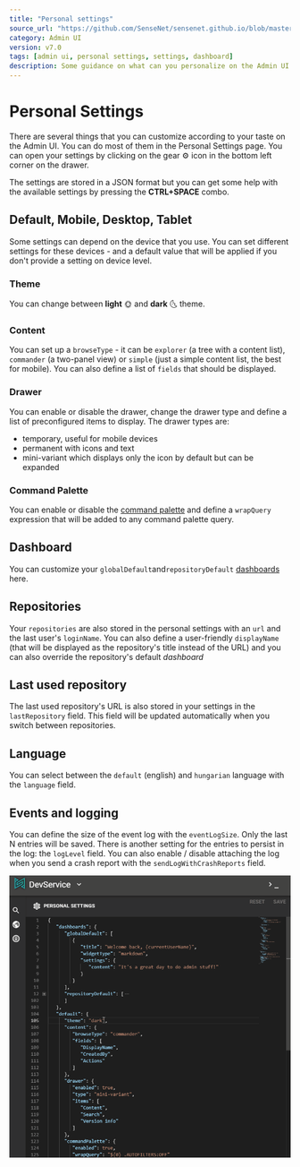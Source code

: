 ```yaml
---
title: "Personal settings"
source_url: "https://github.com/SenseNet/sensenet.github.io/blob/master/docs/admin-ui/personal-settings.md"
category: Admin UI
version: v7.0
tags: [admin ui, personal settings, settings, dashboard]
description: Some guidance on what can you personalize on the Admin UI
---
```


# Personal Settings

There are several things that you can customize according to your taste on the Admin UI. You can do most of them in the Personal Settings page. You can open your settings by clicking on the gear ⚙️ icon in the bottom left corner on the drawer.

The settings are stored in a JSON format but you can get some help with the available settings by pressing the **CTRL+SPACE** combo.

## Default, Mobile, Desktop, Tablet

Some settings can depend on the device that you use. You can set different settings for these devices - and a default value that will be applied if you don't provide a setting on device level.

### Theme

You can change between **light** 🌞 and **dark** 🌜 theme.

### Content

You can set up a `browseType` - it can be `explorer` (a tree with a content list), `commander` (a two-panel view) or `simple` (just a simple content list, the best for mobile). You can also define a list of `fields` that should be displayed.

### Drawer

You can enable or disable the drawer, change the drawer type and define a list of preconfigured items to display. The drawer types are:

- temporary, useful for mobile devices
- permanent with icons and text
- mini-variant which displays only the icon by default but can be expanded

### Command Palette

You can enable or disable the [command palette](/docs/admin/ui-command-palette/) and define a `wrapQuery` expression that will be added to any command palette query.

## Dashboard

You can customize your `globalDefault`and`repositoryDefault` [dashboards](/docs/admin/ui-dashboard/) here.

## Repositories

Your `repositories` are also stored in the personal settings with an `url` and the last user's `loginName`. You can also define a user-friendly `displayName` (that will be displayed as the repository's title instead of the URL) and you can also override the repository's default _dashboard_

## Last used repository

The last used repository's URL is also stored in your settings in the `lastRepository` field. This field will be updated automatically when you switch between repositories.

## Language

You can select between the `default` (english) and `hungarian` language with the `language` field.

## Events and logging

You can define the size of the event log with the `eventLogSize`. Only the last N entries will be saved. There is another setting for the entries to persist in the log: the `logLevel` field. You can also enable / disable attaching the log when you send a crash report with the `sendLogWithCrashReports` field.

![Changing the theme in the personal settings](/img/admin-ui-personal-setting-theme.gif "Changing the theme in the personal settings")
